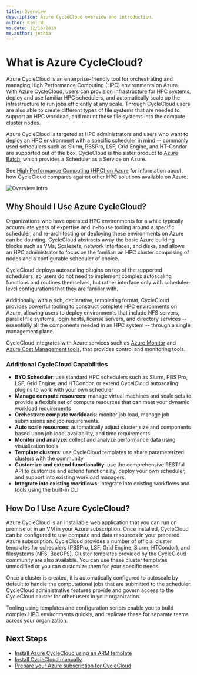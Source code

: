 ```yaml
---
title: Overview
description: Azure CycleCloud overview and introduction.
author: KimliW
ms.date: 12/16/2019
ms.author: jechia
---
```


# What is Azure CycleCloud?

Azure CycleCloud is an enterprise-friendly tool for orchestrating and managing High Performance Computing (HPC) environments on Azure. With Azure CycleCloud, users can provision infrastructure for HPC systems, deploy and use familiar HPC schedulers, and automatically scale up the infrastructure to run jobs efficiently at any scale. Through CycleCloud users are also able to create different types of file systems that are needed to support an HPC workload, and mount these file systems into the compute cluster nodes.

Azure CycleCloud is targeted at HPC administrators and users who want to deploy an HPC environment with a specific scheduler in mind -- commonly used schedulers such as Slurm, PBSPro, LSF, Grid Engine, and HT-Condor are supported out of the box. CycleCloud is the sister product to [Azure Batch](https://docs.microsoft.com/en-us/azure/batch/batch-technical-overview), which provides a Scheduler as a Service on Azure. 

See [High Performance Computing (HPC) on Azure](https://docs.microsoft.com/azure/architecture/topics/high-performance-computing/) for information about how CycleCloud compares against other HPC solutions available on Azure.


![Overview Intro](~/images/overview-gui.png)

[//]: # (do we have a video that would work?)

## Why Should I Use Azure CycleCloud?

Organizations who have operated HPC environments for a while typically accumulate years of expertise and in-house tooling around a specific scheduler, and re-architecting or deploying these environments on Azure can be daunting. CycleCloud abstracts away the basic Azure building blocks such as VMs, Scalesets, network interfaces, and disks, and allows an HPC administrator to focus on the familiar: an HPC cluster comprising of nodes and a configurable scheduler of choice.

CycleCloud deploys autoscaling plugins on top of the supported schedulers, so users do not need to implement complex autoscaling functions and routines themselves, but rather interface only with scheduler-level configurations that they are familiar with.

Additionally, with a rich, declarative, templating format, CycleCloud provides powerful tooling to construct complete HPC environments on Azure, allowing users to deploy environments that include NFS servers, parallel file systems, login hosts, license servers, and directory services -- essentially all the components needed in an HPC system -- through a single management plane.

CycleCloud integrates with Azure services such as [Azure Monitor](https://docs.microsoft.com/en-us/azure/azure-monitor/overview) and [Azure Cost Management tools](https://docs.microsoft.com/en-us/azure/cost-management/overview-cost-mgt), that provides control and monitoring tools. 

### Additional CycleCloud Capabilities

[//]: # (might want to convert this to a table with mini screenshots similar to App Insights overview)
* **BYO Scheduler**: use standard HPC schedulers such as Slurm, PBS Pro, LSF, Grid Engine, and HTCondor, or extend CycelCloud autoscaling plugins to work with your own scheduler
* **Manage compute resources**: manage virtual machines and scale sets to provide a flexible set of compute resources that can meet your dynamic workload requirements
* **Orchestrate compute workloads**: monitor job load, manage job submissions and job requirements.
* **Auto scale resources**: automatically adjust cluster size and components based upon job load, availability, and time requirements
* **Monitor and analyze**: collect and analyze performance data using visualization tools
* **Template clusters**: use CycleCloud templates to share parameterized clusters with the community
* **Customize and extend functionality**: use the comprehensive RESTful API to customize and extend functionality, deploy your own scheduler, and support into existing workload managers
* **Integrate into existing workflows**: integrate into existing workflows and tools using the built-in CLI

## How Do I Use Azure CycleCloud?

Azure CycleCloud is an installable web application that you can run on premise or in an VM in your Azure subscription. Once installed, CycleCloud can be configured to use compute and data resources in your prepared Azure subscription. CycleCloud provides a number of official cluster templates for schedulers (PBSPro, LSF, Grid Engine, Slurm, HTCondor), and filesystems (NFS, BeeGFS). Cluster templates provided by the CycleCloud community are also available. You can use these cluster templates unmodified or you can customize them for your specific needs.

Once a cluster is created, it is automatically configured to autoscale by default to handle the computational jobs that are submitted to the scheduler. CycleCloud administrative features provide and govern access to the CycleCloud cluster for other users in your organization.

Tooling using templates and configuration scripts enable you to build complex HPC environments quickly, and replicate these for separate teams across your organization.

[//]: # (## What cluster types are available?)

[//]: # (Provide a list of existing official templates?)

## Next Steps

[//]: # (* Try Azure CycleCloud using a Marketplace VM)
* [Install Azure CycleCloud using an ARM template](quickstart-install-cyclecloud.md)
* [Install CycleCloud manually](installation.md)
* [Prepare your Azure subscription for CycleCloud](configuration.md)
